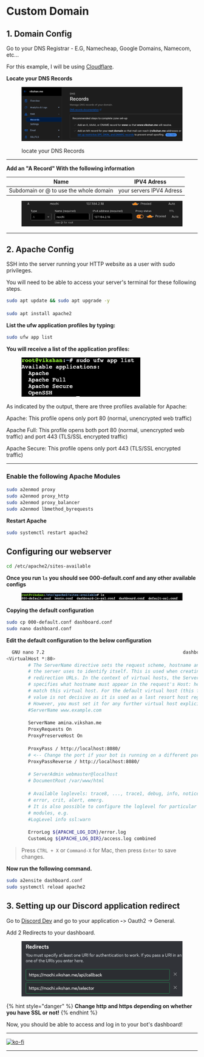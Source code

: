 # Custom Domain

## 1. Domain Config <a href="#heading-1" id="heading-1"></a>

Go to your DNS Registrar - E.G, Namecheap, Google Domains, Namecom, etc...

For this example, I will be using [Cloudflare](https://dash.cloudflare.com/).

**Locate your DNS Records**

<figure><img src="../../../.gitbook/assets/image (2).png" alt=""><figcaption><p>locate your DNS Records</p></figcaption></figure>

***

**Add an "A Record" With the following information**

| Name                                   | IPV4 Adress              |
| -------------------------------------- | ------------------------ |
| Subdomain or @ to use the whole domain | your servers IPV4 Adress |

<figure><img src="../../../.gitbook/assets/image (3).png" alt=""><figcaption></figcaption></figure>

***

## 2. Apache Config <a href="#heading-4" id="heading-4"></a>

SSH into the server running your HTTP website as a user with sudo privileges.

You will need to be able to access your server's terminal for these following steps.

```bash
sudo apt update && sudo apt upgrade -y

sudo apt install apache2
```

**List the ufw application profiles by typing:**

```bash
sudo ufw app list
```

**You will receive a list of the application profiles:**

<figure><img src="../../../.gitbook/assets/image (6).png" alt=""><figcaption></figcaption></figure>

As indicated by the output, there are three profiles available for Apache:

Apache: This profile opens only port 80 (normal, unencrypted web traffic)

Apache Full: This profile opens both port 80 (normal, unencrypted web traffic) and port 443 (TLS/SSL encrypted traffic)

Apache Secure: This profile opens only port 443 (TLS/SSL encrypted traffic)

***

### **Enable the following Apache Modules** <a href="#heading-5" id="heading-5"></a>

```bash
sudo a2enmod proxy
sudo a2enmod proxy_http
sudo a2enmod proxy_balancer
sudo a2enmod lbmethod_byrequests
```

**Restart Apache**

```bash
sudo systemctl restart apache2
```

## **Configuring our webserver** <a href="#heading-6" id="heading-6"></a>

```bash
cd /etc/apache2/sites-available
```

**Once you run `ls` you should see 000-default.conf and any other available configs**

<figure><img src="../../../.gitbook/assets/image (7).png" alt=""><figcaption></figcaption></figure>

**Copying the default configuration**

```bash
sudo cp 000-default.conf dashboard.conf
sudo nano dashboard.conf
```

**Edit the default configuration to the below configuration**

```bash
  GNU nano 7.2                                                   dashboard.conf                                                             
<VirtualHost *:80>
        # The ServerName directive sets the request scheme, hostname and port that
        # the server uses to identify itself. This is used when creating
        # redirection URLs. In the context of virtual hosts, the ServerName
        # specifies what hostname must appear in the request's Host: header to
        # match this virtual host. For the default virtual host (this file) this
        # value is not decisive as it is used as a last resort host regardless.
        # However, you must set it for any further virtual host explicitly.
        #ServerName www.example.com

        ServerName amina.vikshan.me
        ProxyRequests On
        ProxyPreserveHost On

        ProxyPass / http://localhost:8080/
        # <-- Change the port if your bot is running on a different port
        ProxyPassReverse / http://localhost:8080/

        # ServerAdmin webmaster@localhost
        # DocumentRoot /var/www/html

        # Available loglevels: trace8, ..., trace1, debug, info, notice, warn,
        # error, crit, alert, emerg.
        # It is also possible to configure the loglevel for particular
        # modules, e.g.
        #LogLevel info ssl:warn

        ErrorLog ${APACHE_LOG_DIR}/error.log
        CustomLog ${APACHE_LOG_DIR}/access.log combined
```

> Press `CTRL + X` or `Command-X` for Mac, then press `Enter` to save changes.

**Now run the following command.**

```bash
sudo a2ensite dashboard.conf
sudo systemctl reload apache2
```

## 3. **Setting up our Discord application redirect** <a href="#heading-7" id="heading-7"></a>

Go to [Discord Dev](https://discord.com/developers/applications) and go to your application **-**> Oauth2 -> General.

Add 2 Redirects to your dashboard.

<figure><img src="../../../.gitbook/assets/image (8).png" alt=""><figcaption></figcaption></figure>

{% hint style="danger" %}
**Change http and https depending on whether you have SSL or not!**
{% endhint %}

Now, you should be able to access and log in to your bot's dashboard!

***

[![ko-fi](https://ko-fi.com/img/githubbutton\_sm.svg)](https://ko-fi.com/vikshan)

***

